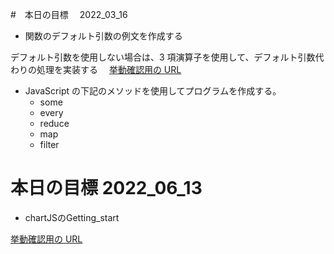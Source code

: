 #　本日の目標　 2022_03_16

- 関数のデフォルト引数の例文を作成する

デフォルト引数を使用しない場合は、3 項演算子を使用して、デフォルト引数代わりの処理を実装する
　[挙動確認用の URL](https://imanakarobolab.github.io/Study/javascript/html/index.html)

- JavaScript の下記のメソッドを使用してプログラムを作成する。
  - some
  - every
  - reduce
  - map
  - filter


# 本日の目標 2022_06_13

- chartJSのGetting_start

[挙動確認用の URL](https://imanakarobolab.github.io/Study/javascript/chartjs/html/chart_js1.html)

